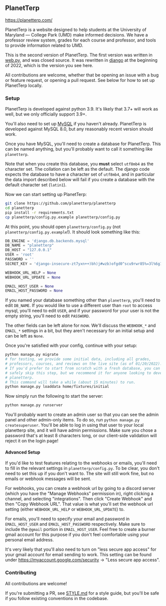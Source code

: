 ## PlanetTerp

<https://planetterp.com/>

PlanetTerp is a website designed to help students at the University of Maryland — College Park (UMD) make informed decisions. We have a professor review system, grades for each course and professor, and tools to provide information related to UMD.

This is the second version of PlanetTerp. The first version was written in [web.py](https://github.com/webpy/webpy), and was closed source. It was rewritten in [django](https://github.com/django/django) at the beginning of 2022, which is the version you see here.

All contributions are welcome, whether that be opening an issue with a bug or feature request, or opening a pull request. See below for how to set up PlanetTerp locally.

### Setup

PlanetTerp is developed against python 3.9. It's likely that 3.7+ will work as well, but we only officially support 3.9+.

You'll also need to set up [MySQL](https://www.mysql.com/) if you haven't already. PlanetTerp is developed against MySQL 8.0, but any reasonably recent version should work.

Once you have MySQL, you'll need to create a database for PlanetTerp. This can be named anything, but you'll probably want to call it something like `planetterp`.

Note that when you create this database, you **must** select `utf8mb4` as the character set. The collation can be left as the default. The django code expects the database to have a character set of `utf8mb4`, and in particular the data import described below will fail if you create a database with the default character set (`latin1`).

Now we can start setting up PlanetTerp:

```bash
git clone https://github.com/planetterp/planetterp
cd planetterp
pip install -r requirements.txt
cp planetterp/config.py.example planetterp/config.py
```

At this point, you should open `planetterp/config.py` (not `planetterp/config.py.example`!). It should look something like this:

```python
DB_ENGINE = 'django.db.backends.mysql'
DB_NAME = "planetterp"
DB_HOST = "127.0.0.1"
USER = 'root'
PASSWORD = ''
SECRET_KEY = 'django-insecure-zt7yxn++)bh)j#wzb)ofgd0^scu9rwr85%=3l%6g1zt(cx!t)_'

WEBHOOK_URL_HELP = None
WEBHOOK_URL_UPDATE = None

EMAIL_HOST_USER = None
EMAIL_HOST_PASSWORD = None
```

If you named your database something other than `planetterp`, you'll need to edit `DB_NAME`. If you would like to use a different user than `root` to access mysql, you'll need to edit `USER`, and if your password for your user is not the empty string, you'll need to edit `PASSWORD`.

The other fields can be left alone for now. We'll discuss the `WEBHOOK_*` and `EMAIL_*` settings in a bit, but they aren't necessary for an initial setup and can be left as `None`.

Once you're satisfied with your config, continue with your setup:

```bash
python manage.py migrate
# for testing, we provide some initial data, including all grades,
# professors, courses, and reviews on the live site (as of 01/20/2022).
# If you'd prefer to start from scratch with a fresh database, you can
# safely skip this step, but we recommend it for anyone looking to develop
# planetterp.
# This command will take a while (about 15 minutes) to run.
python manage.py loaddata home/fixtures/initial
```

Now simply run the following to start the server:

```bash
python manage.py runserver
```

You'll probably want to create an admin user so that you can see the admin panel and other admin-only items. To do so, run `python manage.py createsuperuser`. You'll be able to log in using that user to your local planetterp site, and it will have admin permissions. Make sure you chose a password that's at least 8 characters long, or our client-side validation will reject it on the login page!

#### Advanced Setup

If you'd like to test features relating to the webhooks or emails, you'll need to fill in the relevant settings in `planetterp/config.py`. To be clear, you don't need to set this up if you don't want to. The site will still work fine, but no emails or webhook messages will be sent.

For webhooks, you can create a webhook url by going to a discord server (which you have the "Manage Webhooks" permission in), right clicking a channel, and selecting "integrations". Then click "Create Webhook" and then "Copy Webhook URL". That value is what you'll set the webhook url setting (either `WEBHOOK_URL_HELP` or `WEBHOOK_URL_UPDATE`) to.

For emails, you'll need to specify your email and password in `EMAIL_HOST_USER` and `EMAIL_HOST_PASSWORD` respectively. Make sure to include the `@gmail` portion in `EMAIL_HOST_USER`. Feel free to create a burner gmail account for this purpose if you don't feel comfortable using your personal email address.

It's very likely that you'll also need to turn on "less secure app access" for your gmail account for email sending to work. This setting can be found under <https://myaccount.google.com/security> -> "Less secure app access".

### Contributing

All contributions are welcome!

If you're submitting a PR, see [STYLE.md](./STYLE.md) for a style guide, but you'll be safe if you follow existing conventions in the codebase.
